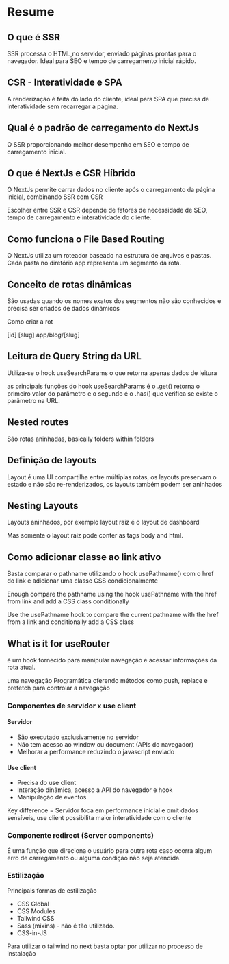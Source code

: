 # Resume

## O que é SSR

SSR processa o HTML,no servidor, enviado páginas prontas para o navegador. Ideal para SEO e tempo de carregamento inicial rápido.

## CSR - Interatividade e SPA

A renderização é feita do lado do cliente, ideal para SPA que precisa de interatividade sem recarregar a página.

## Qual é o padrão de carregamento do NextJs

O SSR proporcionando melhor desempenho em SEO e tempo de carregamento inicial.

## O que é NextJs e CSR Híbrido

O NextJs permite carrar dados no cliente após o carregamento da página inicial, combinando SSR com CSR

Escolher entre SSR e CSR depende de fatores de necessidade de SEO, tempo de carregamento e interatividade do cliente.

## Como funciona o File Based Routing

O NextJs utiliza um roteador baseado na estrutura de arquivos e pastas. Cada pasta no diretório app representa um segmento da rota.

## Conceito de rotas dinâmicas

São usadas quando os nomes exatos dos segmentos não são conhecidos e precisa
ser criados de dados dinâmicos

Como criar a rot

[id] [slug] app/blog/[slug]

## Leitura de Query String da URL

Utiliza-se o hook useSearchParams o que retorna apenas dados de leitura

as principais funções do hook useSearchParams é o .get() retorna o primeiro valor do parâmetro e o segundo é o .has() que verifica se existe o parâmetro na URL.

## Nested routes

São rotas aninhadas, basically folders within folders

## Definição de layouts

Layout é uma UI compartilha entre múltiplas rotas, os layouts preservam
o estado e não são re-renderizados, os layouts também podem ser aninhados

## Nesting Layouts

Layouts aninhados, por exemplo layout raiz é o layout de dashboard

Mas somente o layout raiz pode conter as tags body and html.

## Como adicionar classe ao link ativo

Basta comparar o pathname utilizando o hook usePathname() com o href do
link e adicionar uma classe CSS condicionalmente

Enough compare the pathname using the hook usePathname with the href from link and add a CSS class conditionally

Use the usePathname hook to compare the current pathname with the href from a link and conditionally add a CSS class

## What is it for useRouter

é um hook fornecido para manipular navegação e acessar informações da rota atual.

uma navegação Programática oferendo métodos como push, replace e prefetch para controlar a navegação

### Componentes de servidor x use client

#### Servidor

- São executado exclusivamente no servidor
- Não tem acesso ao window ou document (APIs do navegador)
- Melhorar a performance reduzindo o javascript enviado

#### Use client

- Precisa do use client
- Interação dinâmica, acesso a API do navegador e hook
- Manipulação de eventos

Key difference = Servidor foca em performance inicial e omit dados sensíveis, use client
possibilita maior interatividade com o cliente

### Componente redirect (Server components)

É uma função que direciona o usuário para outra rota caso ocorra algum erro de carregamento
ou alguma condição não seja atendida.

### Estilização

Principais formas de estilização

- CSS Global
- CSS Modules
- Tailwind CSS
- Sass (mixins) - não é tão utilizado.
- CSS-in-JS

Para utilizar o tailwind no next basta optar por utilizar no processo de instalação
